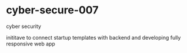 # cyber-secure-007

cyber security


inititave to connect startup templates with backend and developing fully responsive web app
